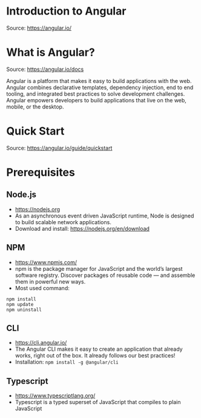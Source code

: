 
# Introduction to Angular

Source: https://angular.io/

# What is Angular?

Source: https://angular.io/docs

Angular is a platform that makes it easy to build applications with the web. Angular combines declarative templates, dependency injection, end to end tooling, and integrated best practices to solve development challenges. Angular empowers developers to build applications that live on the web, mobile, or the desktop.

# Quick Start

Source: https://angular.io/guide/quickstart

# Prerequisites

## Node.js

- https://nodejs.org
- As an asynchronous event driven JavaScript runtime, Node is designed to build scalable network applications.
- Download and install: https://nodejs.org/en/download

## NPM

- https://www.npmjs.com/
- npm is the package manager for JavaScript and the world’s largest software registry. Discover packages of reusable code — and assemble them in powerful new ways.
- Most used command:
```
npm install
npm update
npm uninstall
```

## CLI

- https://cli.angular.io/
- The Angular CLI makes it easy to create an application that already works, right out of the box. It already follows our best practices!
- Installation:
```npm install -g @angular/cli```

## Typescript

- https://www.typescriptlang.org/
- Typescript is a typed superset of JavaScript that compiles to plain JavaScript
